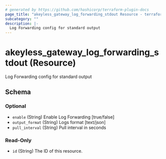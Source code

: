 ```yaml
---
# generated by https://github.com/hashicorp/terraform-plugin-docs
page_title: "akeyless_gateway_log_forwarding_stdout Resource - terraform-provider-akeyless"
subcategory: ""
description: |-
  Log Forwarding config for standard output
---
```


# akeyless_gateway_log_forwarding_stdout (Resource)

Log Forwarding config for standard output



<!-- schema generated by tfplugindocs -->
## Schema

### Optional

- `enable` (String) Enable Log Forwarding [true/false]
- `output_format` (String) Logs format [text/json]
- `pull_interval` (String) Pull interval in seconds

### Read-Only

- `id` (String) The ID of this resource.


